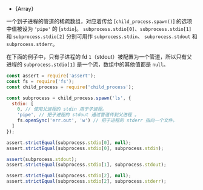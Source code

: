 <!-- YAML
added: v0.7.10
-->

* {Array}

一个到子进程的管道的稀疏数组，对应着传给 [`child_process.spawn()`] 的选项中值被设为 `'pipe'` 的 [`stdio`]。
`subprocess.stdio[0]`、`subprocess.stdio[1]` 和 `subprocess.stdio[2]` 分别可用作 `subprocess.stdin`、 `subprocess.stdout` 和 `subprocess.stderr`。

在下面的例子中，只有子进程的 fd `1`（stdout）被配置为一个管道，所以只有父进程的 `subprocess.stdio[1]` 是一个流，数组中的其他值都是 `null`。

```js
const assert = require('assert');
const fs = require('fs');
const child_process = require('child_process');

const subprocess = child_process.spawn('ls', {
  stdio: [
    0, // 使用父进程的 stdin 用于子进程。
    'pipe', // 把子进程的 stdout 通过管道传到父进程 。
    fs.openSync('err.out', 'w') // 把子进程的 stderr 指向一个文件。
  ]
});

assert.strictEqual(subprocess.stdio[0], null);
assert.strictEqual(subprocess.stdio[0], subprocess.stdin);

assert(subprocess.stdout);
assert.strictEqual(subprocess.stdio[1], subprocess.stdout);

assert.strictEqual(subprocess.stdio[2], null);
assert.strictEqual(subprocess.stdio[2], subprocess.stderr);
```

